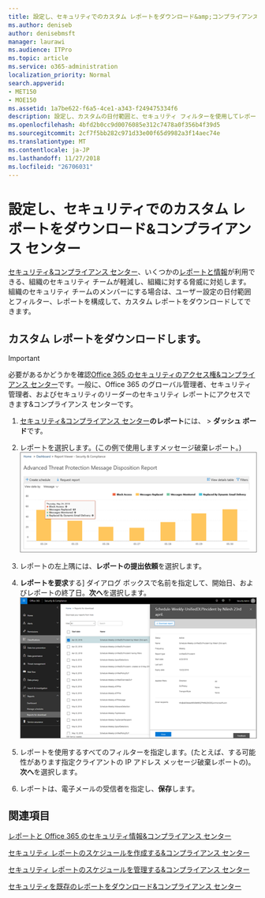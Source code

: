 ```yaml
---
title: 設定し、セキュリティでのカスタム レポートをダウンロード&amp;コンプライアンス センター
ms.author: deniseb
author: denisebmsft
manager: laurawi
ms.audience: ITPro
ms.topic: article
ms.service: o365-administration
localization_priority: Normal
search.appverid:
- MET150
- MOE150
ms.assetid: 1a7be622-f6a5-4ce1-a343-f249475334f6
description: 設定し、カスタムの日付範囲と、セキュリティ フィルターを使用してレポートをダウンロードする方法を説明&amp;コンプライアンス センターです。
ms.openlocfilehash: 4bfd2b0cc9d0076085e312c7478a0f356b4f39d5
ms.sourcegitcommit: 2cf7f5bb282c971d33e00f65d9982a3f14aec74e
ms.translationtype: MT
ms.contentlocale: ja-JP
ms.lasthandoff: 11/27/2018
ms.locfileid: "26706031"
---
```

# <a name="set-up-and-download-a-custom-report-in-the-security-amp-compliance-center"></a>設定し、セキュリティでのカスタム レポートをダウンロード&amp;コンプライアンス センター

[セキュリティ&amp;コンプライアンス センター](https://security.microsoft.com)、いくつかの[レポートと情報](reports-and-insights-in-security-and-compliance.md)が利用できる、組織のセキュリティ チームが軽減し、組織に対する脅威に対処します。組織のセキュリティ チームのメンバーにする場合は、ユーザー設定の日付範囲とフィルター、レポートを構成して、カスタム レポートをダウンロードしてできます。 
  
## <a name="download-a-custom-report"></a>カスタム レポートをダウンロードします。

> [!IMPORTANT]
> 必要があるかどうかを確認[Office 365 のセキュリティのアクセス権&amp;コンプライアンス センター](permissions-in-the-security-and-compliance-center.md)です。一般に、Office 365 のグローバル管理者、セキュリティ管理者、およびセキュリティのリーダーのセキュリティ レポートにアクセスできます&amp;コンプライアンス センターです。 
  
1. [セキュリティ&amp;コンプライアンス センター](https://security.microsoft.com)**のレポート**には、 \> **ダッシュ ボード**です。
    
2. レポートを選択します。(この例で使用しますメッセージ破棄レポート。)<br/>![レポートをダウンロードする要求のレポートを選択します。](media/b566925d-b9d9-453d-9bdd-f2637c7ba140.png)
  
3. レポートの左上隅には、**レポートの提出依頼**を選択します。
    
4. **レポートを要求**する] ダイアログ ボックスで名前を指定して、開始日、およびレポートの終了日。**次へ**を選択します。<br/>![セキュリティ&amp;コンプライアンス センターでは、レポートを選択して\>レポートのダウンロード](media/65e625f5-c98c-49fc-9c1f-8c80ec8308fd.png)
  
5. レポートを使用するすべてのフィルターを指定します。(たとえば、する可能性があります指定クライアントの IP アドレス メッセージ破棄レポートの)。**次へ**を選択します。
    
6. レポートは、電子メールの受信者を指定し、**保存**します。
    
## <a name="related-topics"></a>関連項目

[レポートと Office 365 のセキュリティ情報&amp;コンプライアンス センター](reports-and-insights-in-security-and-compliance.md)
  
[セキュリティ レポートのスケジュールを作成する&amp;コンプライアンス センター](create-a-schedule-for-a-report.md)
  
[セキュリティ レポートのスケジュールを管理する&amp;コンプライアンス センター](manage-schedules-for-multiple-reports.md)
  
[セキュリティを既存のレポートをダウンロード&amp;コンプライアンス センター](download-existing-reports.md)
  

